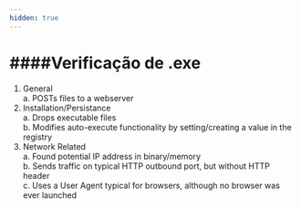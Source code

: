 ```yaml
---
hidden: true
---
```


# ####Verificação de .exe

1. General\
   a. POSTs files to a webserver
2. Installation/Persistance\
   a. Drops executable files\
   b. Modifies auto-execute functionality by setting/creating a value in the registry
3. Network Related\
   a. Found potential IP address in binary/memory\
   b. Sends traffic on typical HTTP outbound port, but without HTTP header\
   c. Uses a User Agent typical for browsers, although no browser was ever launched

